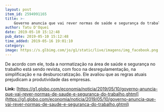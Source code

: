 ```yaml
---
layout: post
item_id: 2594991165
title: >-
    Governo anuncia que vai rever normas de saúde e segurança do trabalho
author: Tatu D'Oquei
date: 2019-05-10 15:12:48
pub_date: 2019-05-10 15:12:48
time_added: 2019-05-16 19:01:10
category: 
image: https://s.glbimg.com/jo/g1/static/live/imagens/img_facebook.png
---
```


De acordo com ele, toda a normatização na área de saúde e segurança no trabalho está sendo revista, com foco na desregulamentação, na simplificação e na desburocratização. Ele avaliou que as regras atuais prejudicam a produtividade das empresas.

**Link:** [https://g1.globo.com/economia/noticia/2019/05/10/governo-anuncia-que-vai-rever-normas-de-saude-e-seguranca-do-trabalho.ghtml](https://g1.globo.com/economia/noticia/2019/05/10/governo-anuncia-que-vai-rever-normas-de-saude-e-seguranca-do-trabalho.ghtml)

